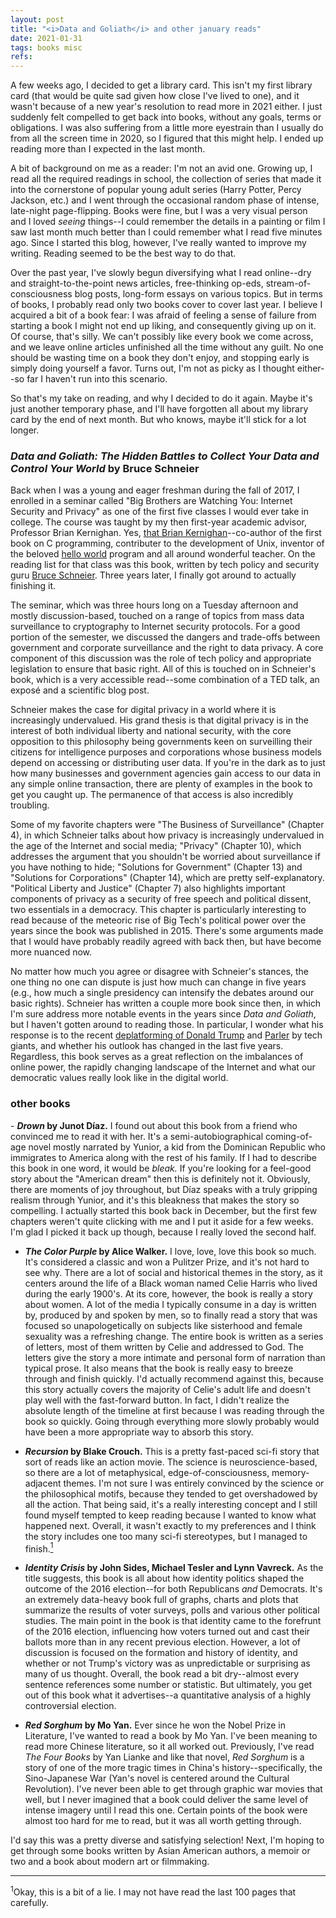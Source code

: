 ```yaml
---
layout: post
title: "<i>Data and Goliath</i> and other january reads"
date: 2021-01-31
tags: books misc
refs:
---
```


A few weeks ago, I decided to get a library card. This isn't my first library card (that would be quite sad given how close I've lived to one), and it wasn't because of a new year's resolution to read more in 2021 either. I just suddenly felt compelled to get back into books, without any goals, terms or obligations. I was also suffering from a little more eyestrain than I usually do from all the screen time in 2020, so I figured that this might help. I ended up reading more than I expected in the last month.

<!--excerpt-->

A bit of background on me as a reader: I'm not an avid one. Growing up, I read all the required readings in school, the collection of series that made it into the cornerstone of popular young adult series (Harry Potter, Percy Jackson, etc.) and I went through the occasional random phase of intense, late-night page-flipping. Books were fine, but I was a very visual person and I loved <i>seeing</i> things--I could remember the details in a painting or film I saw last month much better than I could remember what I read five minutes ago. Since I started this blog, however, I've really wanted to improve my writing. Reading seemed to be the best way to do that.

Over the past year, I've slowly begun diversifying what I read online--dry and straight-to-the-point news articles, free-thinking op-eds, stream-of-consciousness blog posts, long-form essays on various topics. But in terms of books, I probably read only two books cover to cover last year. I believe I acquired a bit of a book fear: I was afraid of feeling a sense of failure from starting a book I might not end up liking, and consequently giving up on it. Of course, that's silly. We can't possibly like every book we come across, and we leave online articles unfinished all the time without any guilt. No one should be wasting time on a book they don't enjoy, and stopping early is simply doing yourself a favor. Turns out, I'm not as picky as I thought either--so far I haven't run into this scenario.

So that's my take on reading, and why I decided to do it again. Maybe it's just another temporary phase, and I'll have forgotten all about my library card by the end of next month. But who knows, maybe it'll stick for a lot longer.

<h3><i>Data and Goliath: The Hidden Battles to Collect Your Data and Control Your World</i> by Bruce Schneier</h3>

Back when I was a young and eager freshman during the fall of 2017, I enrolled in a seminar called "Big Brothers are Watching You: Internet Security and Privacy" as one of the first five classes I would ever take in college. The course was taught by my then first-year academic advisor, Professor Brian Kernighan. Yes, <a href="https://www.cs.princeton.edu/~bwk/">that Brian Kernighan</a>--co-author of the first book on C programming, contributer to the development of Unix, inventor of the beloved <a href="https://en.wikipedia.org/wiki/%22Hello,_World!%22_program#/media/File:Hello_World_Brian_Kernighan_1978.jpg">hello world</a> program and all around wonderful teacher. On the reading list for that class was this book, written by tech policy and security guru <a href="https://www.schneier.com/">Bruce Schneier</a>. Three years later, I finally got around to actually finishing it.

The seminar, which was three hours long on a Tuesday afternoon and mostly discussion-based, touched on a range of topics from mass data surveillance to cryptography to Internet security protocols. For a good portion of the semester, we discussed the dangers and trade-offs between government and corporate surveillance and the right to data privacy. A core component of this discussion was the role of tech policy and appropriate legislation to ensure that basic right. All of this is touched on in Schneier's book, which is a very accessible read--some combination of a TED talk, an exposé and a scientific blog post.

Schneier makes the case for digital privacy in a world where it is increasingly undervalued. His grand thesis is that digital privacy is in the interest of both individual liberty and national security, with the core opposition to this philosophy being governments keen on surveilling their citizens for intelligence purposes and corporations whose business models depend on accessing or distributing user data. If you're in the dark as to just how many businesses and government agencies gain access to our data in any simple online transaction, there are plenty of examples in the book to get you caught up. The permanence of that access is also incredibly troubling.

Some of my favorite chapters were "The Business of Surveillance" (Chapter 4), in which Schneier talks about how privacy is increasingly undervalued in the age of the Internet and social media; "Privacy" (Chapter 10), which addresses the argument that you shouldn't be worried about surveillance if you have nothing to hide; "Solutions for Government" (Chapter 13) and "Solutions for Corporations" (Chapter 14), which are pretty self-explanatory. "Political Liberty and Justice" (Chapter 7) also highlights important components of privacy as a security of free speech and political dissent, two essentials in a democracy. This chapter is particularly interesting to read because of the meteoric rise of Big Tech's political power over the years since the book was published in 2015. There's some arguments made that I would have probably readily agreed with back then, but have become more nuanced now.

No matter how much you agree or disagree with Schneier's stances, the one thing no one can dispute is just how much can change in five years (e.g., how much a single presidency can intensify the debates around our basic rights). Schneier has written a couple more book since then, in which I'm sure address more notable events in the years since <i>Data and Goliath</i>, but I haven't gotten around to reading those. In particular, I wonder what his response is to the recent <a href="https://www.washingtonpost.com/technology/2021/01/16/how-twitter-banned-trump/">deplatforming of Donald Trump</a> and <a href="https://www.nytimes.com/2021/01/09/technology/apple-google-parler.html">Parler</a> by tech giants, and whether his outlook has changed in the last five years. Regardless, this book serves as a great reflection on the imbalances of online power, the rapidly changing landscape of the Internet and what our democratic values really look like in the digital world.

<h3>other books</h3>
- <b><i>Drown</i> by Junot Díaz.</b> I found out about this book from a friend who convinced me to read it with her. It's a semi-autobiographical coming-of-age novel mostly narrated by Yunior, a kid from the Dominican Republic who immigrates to America along with the rest of his family. If I had to describe this book in one word, it would be <i>bleak.</i> If you're looking for a feel-good story about the "American dream" then this is definitely not it. Obviously, there are moments of joy throughout, but Díaz speaks with a truly gripping realism through Yunior, and it's this bleakness that makes the story so compelling. I actually started this book back in December, but the first few chapters weren't quite clicking with me and I put it aside for a few weeks. I'm glad I picked it back up though, because I really loved the second half.

- <b><i>The Color Purple</i> by Alice Walker.</b> I love, love, love this book so much. It's considered a classic and won a Pulitzer Prize, and it's not hard to see why. There are a lot of social and historical themes in the story, as it centers around the life of a Black woman named Celie Harris who lived during the early 1900's. At its core, however, the book is really a story about women. A lot of the media I typically consume in a day is written by, produced by and spoken by men, so to finally read a story that was focused so unapologetically on subjects like sisterhood and female sexuality was a refreshing change. The entire book is written as a series of letters, most of them written by Celie and addressed to God. The letters give the story a more intimate and personal form of narration than typical prose. It also means that the book is really easy to breeze through and finish quickly. I'd actually recommend against this, because this story actually covers the majority of Celie's adult life and doesn't play well with the fast-forward button. In fact, I didn't realize the absolute length of the timeline at first because I was reading through the book so quickly. Going through everything more slowly probably would have been a more appropriate way to absorb this story.

- <b><i>Recursion</i> by Blake Crouch.</b> This is a pretty fast-paced sci-fi story that sort of reads like an action movie. The science is neuroscience-based, so there are a lot of metaphysical, edge-of-consciousness, memory-adjacent themes. I'm not sure I was entirely convinced by the science or the philosophical motifs, because they tended to get overshadowed by all the action. That being said, it's a really interesting concept and I still found myself tempted to keep reading because I wanted to know what happened next. Overall, it wasn't exactly to my preferences and I think the story includes one too many sci-fi stereotypes, but I managed to finish.<a href="#footnote1"><sup>1</sup></a>

- <b><i>Identity Crisis</i> by John Sides, Michael Tesler and Lynn Vavreck.</b> As the title suggests, this book is all about how identity politics shaped the outcome of the 2016 election--for both Republicans <i>and</i> Democrats. It's an extremely data-heavy book full of graphs, charts and plots that summarize the results of voter surveys, polls and various other political studies. The main point in the book is that identity came to the forefrunt of the 2016 election, influencing how voters turned out and cast their ballots more than in any recent previous election. However, a lot of discussion is focused on the formation and history of identity, and whether or not Trump's victory was as unpredictable or surprising as many of us thought. Overall, the book read a bit dry--almost every sentence references some number or statistic. But ultimately, you get out of this book what it advertises--a quantitative analysis of a highly controversial election.

- <b><i>Red Sorghum</i> by Mo Yan.</b> Ever since he won the Nobel Prize in Literature, I've wanted to read a book by Mo Yan. I've been meaning to read more Chinese literature, so it all worked out. Previously, I've read <i>The Four Books</i> by Yan Lianke and like that novel, <i>Red Sorghum</i> is a story of one of the more tragic times in China's history--specifically, the Sino-Japanese War (Yan's novel is centered around the Cultural Revolution). I've never been able to get through graphic war movies that well, but I never imagined that a book could deliver the same level of intense imagery until I read this one. Certain points of the book were almost too hard for me to read, but it was all worth getting through.

I'd say this was a pretty diverse and satisfying selection! Next, I'm hoping to get through some books written by Asian American authors, a memoir or two and a book about modern art or filmmaking.

<div class="footnotes">
<hr align="left" size="1">
<section id="footnote1"><sup>1</sup>Okay, this is a bit of a lie. I may not have read the last 100 pages that carefully.</section>
</div>